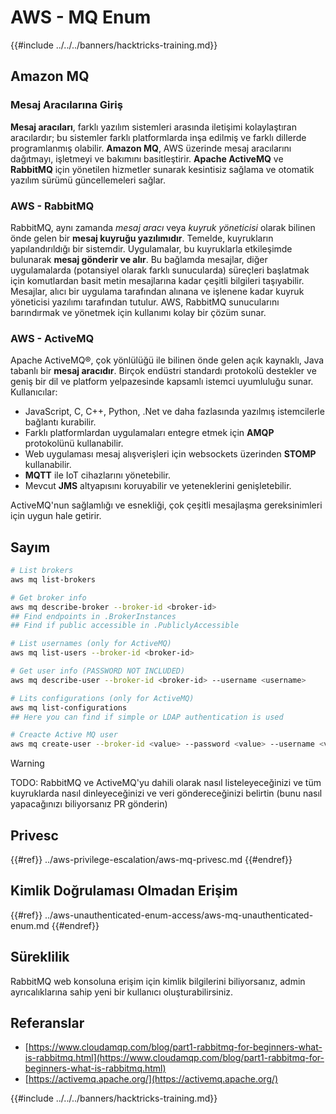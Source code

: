 # AWS - MQ Enum

{{#include ../../../banners/hacktricks-training.md}}

## Amazon MQ

### Mesaj Aracılarına Giriş

**Mesaj aracıları**, farklı yazılım sistemleri arasında iletişimi kolaylaştıran aracılardır; bu sistemler farklı platformlarda inşa edilmiş ve farklı dillerde programlanmış olabilir. **Amazon MQ**, AWS üzerinde mesaj aracılarını dağıtmayı, işletmeyi ve bakımını basitleştirir. **Apache ActiveMQ** ve **RabbitMQ** için yönetilen hizmetler sunarak kesintisiz sağlama ve otomatik yazılım sürümü güncellemeleri sağlar.

### AWS - RabbitMQ

RabbitMQ, aynı zamanda _mesaj aracı_ veya _kuyruk yöneticisi_ olarak bilinen önde gelen bir **mesaj kuyruğu yazılımıdır**. Temelde, kuyrukların yapılandırıldığı bir sistemdir. Uygulamalar, bu kuyruklarla etkileşimde bulunarak **mesaj gönderir ve alır**. Bu bağlamda mesajlar, diğer uygulamalarda (potansiyel olarak farklı sunucularda) süreçleri başlatmak için komutlardan basit metin mesajlarına kadar çeşitli bilgileri taşıyabilir. Mesajlar, alıcı bir uygulama tarafından alınana ve işlenene kadar kuyruk yöneticisi yazılımı tarafından tutulur. AWS, RabbitMQ sunucularını barındırmak ve yönetmek için kullanımı kolay bir çözüm sunar.

### AWS - ActiveMQ

Apache ActiveMQ®, çok yönlülüğü ile bilinen önde gelen açık kaynaklı, Java tabanlı bir **mesaj aracıdır**. Birçok endüstri standardı protokolü destekler ve geniş bir dil ve platform yelpazesinde kapsamlı istemci uyumluluğu sunar. Kullanıcılar:

- JavaScript, C, C++, Python, .Net ve daha fazlasında yazılmış istemcilerle bağlantı kurabilir.
- Farklı platformlardan uygulamaları entegre etmek için **AMQP** protokolünü kullanabilir.
- Web uygulaması mesaj alışverişleri için websockets üzerinden **STOMP** kullanabilir.
- **MQTT** ile IoT cihazlarını yönetebilir.
- Mevcut **JMS** altyapısını koruyabilir ve yeteneklerini genişletebilir.

ActiveMQ'nun sağlamlığı ve esnekliği, çok çeşitli mesajlaşma gereksinimleri için uygun hale getirir.

## Sayım
```bash
# List brokers
aws mq list-brokers

# Get broker info
aws mq describe-broker --broker-id <broker-id>
## Find endpoints in .BrokerInstances
## Find if public accessible in .PubliclyAccessible

# List usernames (only for ActiveMQ)
aws mq list-users --broker-id <broker-id>

# Get user info (PASSWORD NOT INCLUDED)
aws mq describe-user --broker-id <broker-id> --username <username>

# Lits configurations (only for ActiveMQ)
aws mq list-configurations
## Here you can find if simple or LDAP authentication is used

# Creacte Active MQ user
aws mq create-user --broker-id <value> --password <value> --username <value> --console-access
```
> [!WARNING]
> TODO: RabbitMQ ve ActiveMQ'yu dahili olarak nasıl listeleyeceğinizi ve tüm kuyruklarda nasıl dinleyeceğinizi ve veri göndereceğinizi belirtin (bunu nasıl yapacağınızı biliyorsanız PR gönderin)

## Privesc

{{#ref}}
../aws-privilege-escalation/aws-mq-privesc.md
{{#endref}}

## Kimlik Doğrulaması Olmadan Erişim

{{#ref}}
../aws-unauthenticated-enum-access/aws-mq-unauthenticated-enum.md
{{#endref}}

## Süreklilik

RabbitMQ web konsoluna erişim için kimlik bilgilerini biliyorsanız, admin ayrıcalıklarına sahip yeni bir kullanıcı oluşturabilirsiniz.

## Referanslar

- [https://www.cloudamqp.com/blog/part1-rabbitmq-for-beginners-what-is-rabbitmq.html](https://www.cloudamqp.com/blog/part1-rabbitmq-for-beginners-what-is-rabbitmq.html)
- [https://activemq.apache.org/](https://activemq.apache.org/)

{{#include ../../../banners/hacktricks-training.md}}
